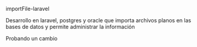 importFile-laravel

Desarrollo en laravel, postgres y oracle que importa archivos planos en las bases de datos y permite administrar la información

Probando un cambio